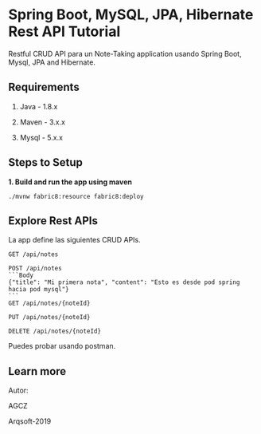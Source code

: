# Spring Boot, MySQL, JPA, Hibernate Rest API Tutorial

Restful CRUD API para un Note-Taking application usando Spring Boot, Mysql, JPA and Hibernate.

## Requirements

1. Java - 1.8.x

2. Maven - 3.x.x

3. Mysql - 5.x.x

## Steps to Setup


**1. Build and run the app using maven**

```En Openshift
./mvnw fabric8:resource fabric8:deploy
```

## Explore Rest APIs

La app define las siguientes CRUD APIs.

    GET /api/notes
    
    POST /api/notes
    ```Body
    {"title": "Mi primera nota", "content": "Esto es desde pod spring hacia pod mysql"}
    ```
    GET /api/notes/{noteId}
    
    PUT /api/notes/{noteId}
    
    DELETE /api/notes/{noteId}

Puedes probar usando postman.

## Learn more
Autor:

AGCZ

Arqsoft-2019
